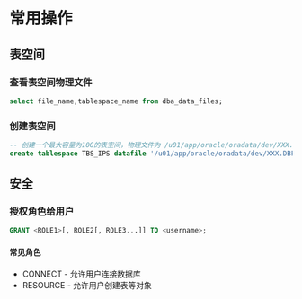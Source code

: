 # 常用操作

## 表空间

### 查看表空间物理文件

```sql
select file_name,tablespace_name from dba_data_files;
```

### 创建表空间

```sql
-- 创建一个最大容量为10G的表空间，物理文件为 /u01/app/oracle/oradata/dev/XXX.DBF
create tablespace TBS_IPS datafile '/u01/app/oracle/oradata/dev/XXX.DBF' SIZE 10g;
```

## 安全

### 授权角色给用户

```sql
GRANT <ROLE1>[, ROLE2[, ROLE3...]] TO <username>;
```

#### 常见角色

- CONNECT - 允许用户连接数据库
- RESOURCE - 允许用户创建表等对象


